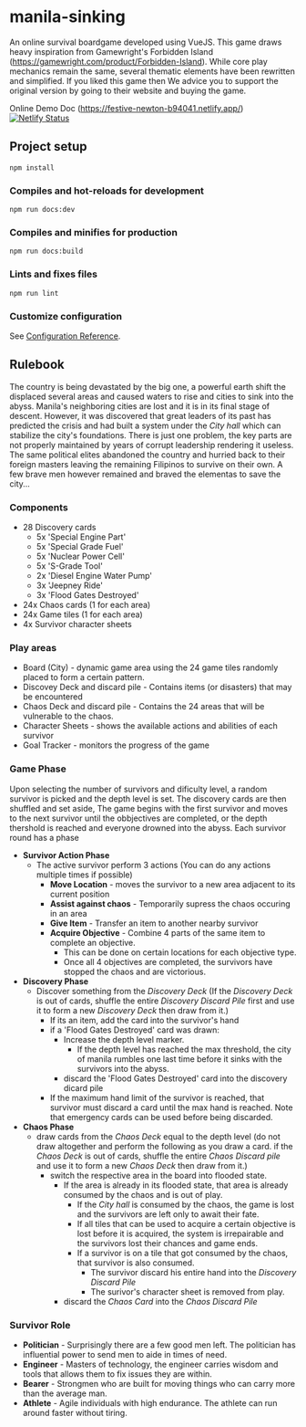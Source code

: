 # manila-sinking
An online survival boardgame developed using VueJS. This game draws heavy inspiration from Gamewright's Forbidden Island (https://gamewright.com/product/Forbidden-Island). While core play mechanics remain the same, several thematic elements have been rewritten and simplified. If you liked this game then We advice you to support the original version by going to their website and buying the game.

Online Demo Doc (https://festive-newton-b94041.netlify.app/) [![Netlify Status](https://api.netlify.com/api/v1/badges/78d8fa59-03db-406a-98e7-bdbaef6e9de6/deploy-status)](https://app.netlify.com/sites/festive-newton-b94041/deploys)

## Project setup
```
npm install
```

### Compiles and hot-reloads for development
```
npm run docs:dev
```

### Compiles and minifies for production
```
npm run docs:build
```

### Lints and fixes files
```
npm run lint
```

### Customize configuration
See [Configuration Reference](https://cli.vuejs.org/config/).


## Rulebook
The country is being devastated by the big one, a powerful earth shift the displaced several areas and caused waters to rise and cities to sink into the abyss. Manila's neighboring cities are lost and it is in its final stage of descent. However, it was discovered that great leaders of its past has predicted the crisis and had built a system under the *City hall* which can stabilize the city's foundations. There is just one problem, the key parts are not properly maintained by years of corrupt leadership rendering it useless. The same political elites abandoned the country and hurried back to their foreign masters leaving the remaining Filipinos to survive on their own. A few brave men however remained and braved the elementas to save the city...

### Components
* 28 Discovery cards
  * 5x 'Special Engine Part'
  * 5x 'Special Grade Fuel'
  * 5x 'Nuclear Power Cell'
  * 5x 'S-Grade Tool'
  * 2x 'Diesel Engine Water Pump'
  * 3x 'Jeepney Ride'
  * 3x 'Flood Gates Destroyed'
* 24x Chaos cards (1 for each area)
* 24x Game tiles (1 for each area)
* 4x Survivor character sheets

### Play areas
* Board (City) - dynamic game area using the 24 game tiles randomly placed to form a certain pattern.
* Discovey Deck and discard pile - Contains items (or disasters) that may be encountered
* Chaos Deck and discard pile - Contains the 24 areas that will be vulnerable to the chaos.
* Character Sheets - shows the available actions and abilities of each survivor
* Goal Tracker - monitors the progress of the game

### Game Phase
Upon selecting the number of survivors and dificulty level, a random survivor is picked and the depth level is set. The discovery cards are then shuffled and set aside,  The game begins with the first survivor and moves to the next survivor until the obbjectives are completed, or the depth thershold is reached and everyone drowned into the abyss. Each survivor round has a phase

* **Survivor Action Phase**
  * The active survivor perform 3 actions (You can do any actions multiple times if possible)
    * **Move Location** - moves the survivor to a new area adjacent to its current position
    * **Assist against chaos** - Temporarily supress the chaos occuring in an area
    * **Give Item** - Transfer an item to another nearby survivor
    * **Acquire Objective** - Combine 4 parts of the same item to complete an objective.
      * This can be done on certain locations for each objective type.
      * Once all 4 objectives are completed, the survivors have stopped the chaos and are victorious.
* **Discovery Phase**
  * Discover something from the *Discovery Deck* (If the *Discovery Deck* is out of cards, shuffle the entire *Discovery Discard Pile* first and use it to form a new *Discovery Deck* then draw from it.)
    * If its an item, add the card into the survivor's hand
    * if a 'Flood Gates Destroyed' card was drawn:
      * Increase the depth level marker. 
        * If the depth level has reached the max threshold, the city of manila rumbles one last time before it sinks with the survivors into the abyss.
      * discard the 'Flood Gates Destroyed' card into the discovery dicard pile
    * If the maximum hand limit of the survivor is reached, that survivor must discard a card until the max hand is reached. Note that emergency cards can be used before being discarded.
* **Chaos Phase**
  * draw cards from the *Chaos Deck* equal to the depth level (do not draw altogether and perform the following as you draw a card. if the *Chaos Deck* is out of cards, shuffle the entire *Chaos Discard pile* and use it to form a new *Chaos Deck* then draw from it.)
    * switch the respective area in the board into flooded state.
      * If the area is already in its flooded state, that area is already consumed by the chaos and is out of play.
        * If the *City hall* is consumed by the chaos, the game is lost and the survivors are left only to await their fate.
        * If all tiles that can be used to acquire a certain objective is lost before it is acquired, the system is irrepairable and the survivors lost their chances and game ends.
        * If a survivor is on a tile that got consumed by the chaos, that survivor is also consumed.
          * The survivor discard his entire hand into the *Discovery Discard Pile*
          * The surivor's character sheet is removed from play.
      * discard the *Chaos Card* into the *Chaos Discard Pile*

### Survivor Role
* **Politician** - Surprisingly there are a few good men left. The politician has influential power to send men to aide in times of need.
* **Engineer** - Masters of technology, the engineer carries wisdom and tools that allows them to fix issues they are within.
* **Bearer** - Strongmen who are built for moving things who can carry more than the average man.
* **Athlete** - Agile individuals with high endurance. The athlete can run around faster without tiring.

